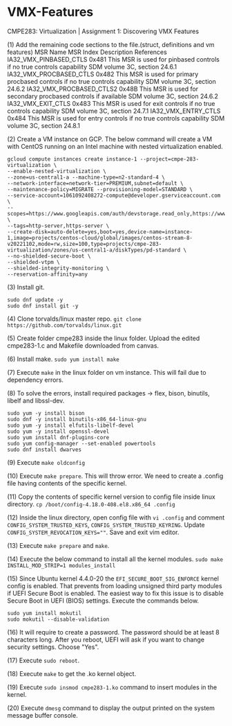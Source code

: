 # VMX-Features
 CMPE283: Virtualization | Assignment 1: Discovering VMX Features

(1) Add the remaining code sections to the file.(struct, definitions and vm features)
MSR Name    MSR Index    Description    References
IA32_VMX_PINBASED_CTLS    0x481    This MSR is used for pinbased controls if no true controls capability    SDM volume 3C, section 24.6.1
IA32_VMX_PROCBASED_CTLS    0x482    This MSR is used for primary procbased controls if no true controls capability    SDM volume 3C, section 24.6.2
IA32_VMX_PROCBASED_CTLS2    0x48B    This MSR is used for secondary procbased controls if available    SDM volume 3C, section 24.6.2
IA32_VMX_EXIT_CTLS    0x483    This MSR is used for exit controls if no true controls capability    SDM volume 3C, section 24.7.1
IA32_VMX_ENTRY_CTLS    0x484    This MSR is used for entry controls if no true controls capability    SDM volume 3C, section 24.8.1

(2) Create a VM instance on GCP. The below command will create a VM with CentOS running on an Intel machine with nested virtualization enabled.
```
gcloud compute instances create instance-1 --project=cmpe-283-virtualization \
--enable-nested-virtualization \
--zone=us-central1-a --machine-type=n2-standard-4 \
--network-interface=network-tier=PREMIUM,subnet=default \
--maintenance-policy=MIGRATE --provisioning-model=STANDARD \
--service-account=1061092408272-compute@developer.gserviceaccount.com \
--scopes=https://www.googleapis.com/auth/devstorage.read_only,https://www.googleapis.com/auth/logging.write,https://www.googleapis.com/auth/monitoring.write,https://www.googleapis.com/auth/servicecontrol,https://www.googleapis.com/auth/service.management.readonly,https://www.googleapis.com/auth/trace.append \
--tags=http-server,https-server \
--create-disk=auto-delete=yes,boot=yes,device-name=instance-1,image=projects/centos-cloud/global/images/centos-stream-8-v20221102,mode=rw,size=100,type=projects/cmpe-283-virtualization/zones/us-central1-a/diskTypes/pd-standard \ 
--no-shielded-secure-boot \
--shielded-vtpm \
--shielded-integrity-monitoring \
--reservation-affinity=any
```

(3) Install git.
```
sudo dnf update -y
sudo dnf install git -y
```

(4) Clone torvalds/linux master repo. 
```git clone https://github.com/torvalds/linux.git```

(5) Create folder cmpe283 inside the linux folder. Upload the edited cmpe283-1.c and Makefile downloaded from canvas.

(6) Install make.
```sudo yum install make```

(7) Execute ```make``` in the linux folder on vm instance. This will fail due to dependency errors.

(8) To solve the errors, install required packages -> flex, bison, binutils, libelf and libssl-dev.
```sudo yum -y install flex
sudo yum -y install bison
sudo dnf -y install binutils-x86_64-linux-gnu
sudo yum -y install elfutils-libelf-devel
sudo yum -y install openssl-devel
sudo yum install dnf-plugins-core
sudo yum config-manager --set-enabled powertools
sudo dnf install dwarves
```

(9) Execute ```make oldconfig```
 
(10) Execute ```make prepare```. This will throw error. We need to create a .config file having contents of the specific kernel.


(11) Copy the contents of specific kernel version to config file inside linux directory.
```cp /boot/config-4.18.0-408.el8.x86_64 .config```

(12) Inside the linux directory, open config file with ```vi .config``` and comment ```CONFIG_SYSTEM_TRUSTED_KEYS```, ```CONFIG_SYSTEM_TRUSTED_KEYRING```. Update ```CONFIG_SYSTEM_REVOCATION_KEYS=""```. Save and exit vim editor.

(13) Execute ```make prepare``` and ```make```.

(14) Execute the below command to install all the kernel modules.
```sudo make INSTALL_MOD_STRIP=1 modules_install```


(15) Since Ubuntu kernel 4.4.0-20 the ```EFI_SECURE_BOOT_SIG_ENFORCE``` kernel config is enabled. That prevents from loading unsigned third party modules if UEFI Secure Boot is enabled. The easiest way to fix this issue is to disable Secure Boot in UEFI (BIOS) settings. Execute the commands below.
```
sudo yum install mokutil
sudo mokutil --disable-validation
```

(16) It will require to create a password. The password should be at least 8 characters long. After you reboot, UEFI will ask if you want to change security settings. Choose "Yes".

(17) Execute ```sudo reboot```.

(18) Execute ```make``` to get the .ko kernel object.

(19) Execute ```sudo insmod cmpe283-1.ko``` command to insert modules in the kernel.

(20) Execute ```dmesg``` command to display the output printed on the system message buffer console.
